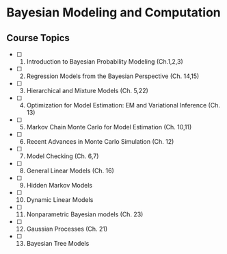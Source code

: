 # Bayesian Modeling and Computation

## Course Topics

- [ ] 1. Introduction to Bayesian Probability Modeling (Ch.1,2,3)
- [ ] 2. Regression Models from the Bayesian Perspective (Ch. 14,15)
- [ ] 3. Hierarchical and Mixture Models (Ch. 5,22)
- [ ] 4. Optimization for Model Estimation: EM and Variational Inference (Ch. 13)
- [ ] 5. Markov Chain Monte Carlo for Model Estimation (Ch. 10,11)
- [ ] 6. Recent Advances in Monte Carlo Simulation (Ch. 12)
- [ ] 7. Model Checking (Ch. 6,7)
- [ ] 8. General Linear Models (Ch. 16)
- [ ] 9. Hidden Markov Models
- [ ] 10. Dynamic Linear Models
- [ ] 11. Nonparametric Bayesian models (Ch. 23)
- [ ] 12. Gaussian Processes (Ch. 21)
- [ ] 13. Bayesian Tree Models